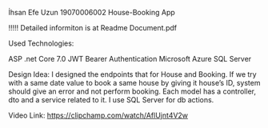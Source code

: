 İhsan Efe Uzun		19070006002		House-Booking App

!!!!!
Detailed informiton is at Readme Document.pdf

Used Technologies:

ASP .net Core 7.0
JWT Bearer Authentication
Microsoft Azure
SQL Server

Design Idea: I designed the endpoints that for House and Booking. If we try with a same date value to book a same house by giving it house’s ID, system should give an error and not perform booking. Each model has a controller, dto and a service related to it. I use SQL Server for db actions.

Video Link: https://clipchamp.com/watch/AflUjnt4V2w
